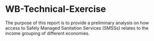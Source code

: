 # WB-Technical-Exercise
The purpose of this report is to provide a preliminary analysis on how access to Safely Managed Sanitation Services (SMSSs) relates to the income grouping of different economies.
 
